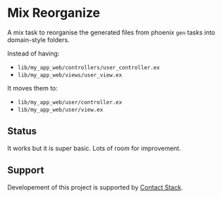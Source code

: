 # Mix Reorganize

A mix task to reorganise the generated files from phoenix `gen` tasks into domain-style folders.

Instead of having:

- `lib/my_app_web/controllers/user_controller.ex`
- `lib/my_app_web/views/user_view.ex`

It moves them to:

- `lib/my_app_web/user/controller.ex`
- `lib/my_app_web/user/view.ex`

## Status

It works but it is super basic. Lots of room for improvement.

## Support

Developement of this project is supported by [Contact Stack](https://www.contact-stack.com).

